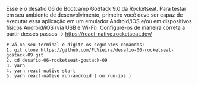 Esse é o desafio 06 do Bootcamp GoStack 9.0 da Rocketseat.
Para testar em seu ambiente de desenvolvimento, primeiro você deve ser capaz de executar essa aplicação em  um emulador Android/iOS e/ou em dispositivos físicos Android/iOS (via USB e Wi-Fi). Configure-os de maneira
correta a partir desses passos -> https://react-native.rocketseat.dev/ <br>

```
# Vá no seu terminal e digite os seguintes comandos:
1. git clone https://github.com/FLVieira/desafio-06-rocketseat-gostack-09.git
2. cd desafio-06-rocketseat-gostack-09
3. yarn 
4. yarn react-native start
5. yarn react-native run-android ( ou run-ios )
```
